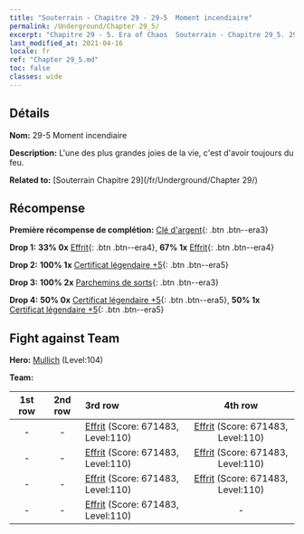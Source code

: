 ```yaml
---
title: "Souterrain - Chapitre 29 - 29-5  Moment incendiaire"
permalink: /Underground/Chapter 29_5/
excerpt: "Chapitre 29 - 5. Era of Chaos  Souterrain - Chapitre 29_5. 29-5  Moment incendiaire"
last_modified_at: 2021-04-16
locale: fr
ref: "Chapter 29_5.md"
toc: false
classes: wide
---
```


## Détails

 **Nom:** 29-5  Moment incendiaire

 **Description:**       L'une des plus grandes joies de la vie, c'est d'avoir toujours du feu.

 **Related to:** [Souterrain Chapitre 29](/fr/Underground/Chapter 29/)

## Récompense

 **Première récompense de complétion:** [Clé d'argent](/fr/Items/con_693/){: .btn .btn--era3}

 **Drop 1:** **33% 0x** [Effrit](/fr/Items/unt_231/){: .btn .btn--era4}, **67% 1x** [Effrit](/fr/Items/unt_231/){: .btn .btn--era4}

 **Drop 2:** **100% 1x** [Certificat légendaire +5](/fr/Items/mat_102/){: .btn .btn--era5}

 **Drop 3:** **100% 2x** [Parchemins de sorts](/fr/Items/con_694/){: .btn .btn--era3}

 **Drop 4:** **50% 0x** [Certificat légendaire +5](/fr/Items/mat_102/){: .btn .btn--era5}, **50% 1x** [Certificat légendaire +5](/fr/Items/mat_102/){: .btn .btn--era5}


## Fight against Team
 **Hero:** [Mullich](/fr/heroes/Mullich/) (Level:104)

 **Team:**


  | 1st row | 2nd row | 3rd row | 4th row |
  |:----:|:----:|:----|:----:|
  | - | - | [Effrit](/fr/units/Efreeti/) (Score: 671483, Level:110)  | [Effrit](/fr/units/Efreeti/) (Score: 671483, Level:110)  |
  | - | - | [Effrit](/fr/units/Efreeti/) (Score: 671483, Level:110)  | [Effrit](/fr/units/Efreeti/) (Score: 671483, Level:110)  |
  | - | - | [Effrit](/fr/units/Efreeti/) (Score: 671483, Level:110)  | [Effrit](/fr/units/Efreeti/) (Score: 671483, Level:110)  |
  | - | - | [Effrit](/fr/units/Efreeti/) (Score: 671483, Level:110)  | - |


